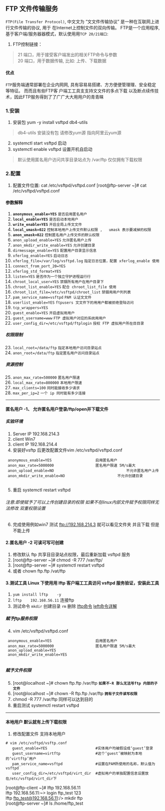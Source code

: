 FTP 文件传输服务
-----
`FTP(File Transfer Protocol)`, 中⽂文为 “⽂文件传输协议” 是一种在互联网上进行文件传输的协议, 用于 在Internet上控制文件的双向传输。
FTP是一个应用程序, 基于客户端/服务器器模式，默认使⽤用`TCP 20/21端口`:
1. FTP控制链接：
> 21 端口，用于接受客户端发出的相关FTP命令与参数  
> 20 端口，用于数据传输, 比如: 上传、下载数据  
#### 优点
`FTP`服务端通常部署在企业内⽹网, 具有容易易搭建、⽅方便便管理理、安全稳定等特征。 ⽽而且有些FTP客 户端⼯工具⽀支持⽂文件的多点下载
以及断点续传技术，因此FTP服务得到了了⼴广⼤大⽤用户的⻘青睐
### 1.安装
1. 安装包 yum -y install vsftpd db4-utils
> db4-utils 安装没有包 请修改yum源 指向阿里云yum源 
2. systemctl start vsftpd 启动
3. systemctl enable vsftpd 设置开机自启动
> 默认使用匿名用户访问共享目录站点为 /var/ftp 仅仅拥有下载权限
### 2.配置
1. 配置文件位置: cat /etc/vsftpd/vsftpd.conf
[root@ftp-server	~]#	cat	/etc/vsftpd/vsftpd.conf
#### 参数解释
1. **`anonymous_enable=YES`**									`是否启用匿名用户` 
2. **`local_enable=YES`**											`是否启动本地用户` 
3. **`write_enable=YES`**											`开启全局上传⽂文件` 
4. **`local_umask=022`**											`控制本地用户上传文件默认权限 ,	umask 表示要减掉的权限` 
5. **`anon_umask=022`**												`控制匿名用户上传文件的默认权限` 
6. `anon_upload_enable=YES`								  `允许匿名用户上传` 
7. `anon_mkdir_write_enable=YES`					  `允许创建目录` 
8. `dirmessage_enable=YES`									`配置用户目录显示信息` 
9. `xferlog_enable=YES`										 `启动日志`
10. `xferlog_file=/var/log/vsftpd.log`      `指定日志位置，配置 xferlog_enable 使用` 
11. `connect_from_port_20=YES` 
12. `xferlog_std_format=YES` 
13. `listen=YES`														     `是否作为一个独立守护进程运行行` 
14. `chroot_local_user=YES`									     `禁锢所有用户在用户目录下` 
15. `chroot_list_enable=YES`							       `配合 chroot_list_file 使用` 
16. `chroot_list_file=/etc/vsftpd/chroot_list`	 `禁锢⽤用户列列表` 
17. `pam_service_name=vsftpd`								     `PAM 认证⽂文件` 
18. `userlist_enable=YES`					               `ftpusers ⽂文件下的⽤用户都被拒绝登陆访问`
19. `tcp_wrappers=YES` 
20. `guest_enable=YES`					                  `开启虚拟⽤用户` 
21. `guest_username=www`													`FTP 虚拟用户对应的系统⽤用户` 
22. `user_config_dir=/etc/vsftpd/ftplogin`			  `授权 FTP 虚拟用户所在⽬目录`
##### 权限限制 
23. `local_root=/data/ftp`				  `指定本地用户访问⽬录站点`
24. `anon_root=/data/ftp`					  `指定匿名用户访问目录站点`
##### 资源控制 
25. `anon_max_rate=500000`				 `匿名用户限速` 
26. `local_max_rate=800000`			   `本地用户限速` 
27. `max_clients=100`							 `同时能接收多少请求` 
28. `max_per_ip=2`									`一个 ip 同时能有多少连接`

-----
#### 匿名用户 -1、	允许匿名用户登录/ftp/open并下载文件

##### 实验环境
1. Server IP 192.168.214.3
2. client Win7 
3. client IP 192.168.214.4
4. 安装好vsftp 后更改配置文件vim  /etc/vsftpd/vsftpd.conf 
```shelll
 anonymous_enable=YES                    启用匿名用户
 anon_max_rate=5000000                   匿名用户限速 5M/s最大
 anon_upload_enable=NO								   不允许匿名用户上传 
 anon_mkdir_write_enable=NO 					   不允许创建目录 
 
```
5. 重启 systemctl restart vsftpd
###### 注意:即使赋予了可以上传创建目录的权限 如果不在linux内部文件赋予权限同样无法修改 双重权限设置
6. 完成使用例如win7 测试 ftp://192.168.214.3 就可以看见文件夹 并且下载 但是不能上传
#### 2.匿名用户 -2 可读可写可创建
1. 修改默认 ftp 共享⽬目录站点权限，最后重新加载 vsftpd 服务 
2. [root@ftp-server	~]#	chmod	-R	777	/var/ftp/
3. [root@ftp-server	~]#	systemctl	restart	vsftpd
4. 或者 chown ftp.ftp /vat/ftp 
#### 3.测试工具 Linux 下使⽤用 lftp 客户端⼯工具访问 vsftpd 服务验证，安装此工具 
1. `yum	install	lftp	-y`
2. `lftp	192.168.56.11` 连接ftp
3. 测试命令  `mkdir` 创建目录 `rm` 删除 [lftp命令](https://blog.csdn.net/lockey23/article/details/76284366) [left命令详解](http://man.linuxde.net/lftp)
##### 赋予ftp服务权限
4. vim  /etc/vsftpd/vsftpd.conf 
```shel
 anonymous_enable=YES                    启用匿名用户
 anon_max_rate=5000000                   匿名用户限速 5M/s最大
 anon_upload_enable=YES								   
 anon_mkdir_write_enable=YES 					  
 
``` 
##### 赋予文件权限
5. [root@localhost ~]# chown ftp.ftp /var/ftp **`如果不-R 那么无法写ftp 内部的子文件`**
6. [root@localhost ~]# chown -R  ftp.ftp /var/ftp **`拥有子文件读写权限`**
7. chmod -R 777 /var/ftp 同样可以达到目的
8. 重启测试 systemctl restart vsftpd
-----
#### 本地用户 默认就有上传下载权限
1. 修改配置文件 支持本地用户
```shell
# vim /etc/vsftpd/vsftp.conf
   guest_enable=YES                      #实体用户均被假设成‘guest’登录
   guest_username=virtftp                #这个‘guest’被映射为本地的‘virtftp’用户
   pam_service_name=vsftpd               #设置在PAM所使用的名称，默认值为vsftpd
   user_config_dir=/etc/vsftpd/virt_dir  #虚拟用户的单独配置信息设置放在/etc/vsftpd/virt_dir下
```
[root@ftp-client	\~]#	lftp	192.168.56.11  
lftp	192.168.56.11:\~>	login	ftp_test	123  
lftp	ftp_test@192.168.56.11:/>	mkdir	ftp  
[root@ftp-server	~]#	ls	/home/ftp_test  
